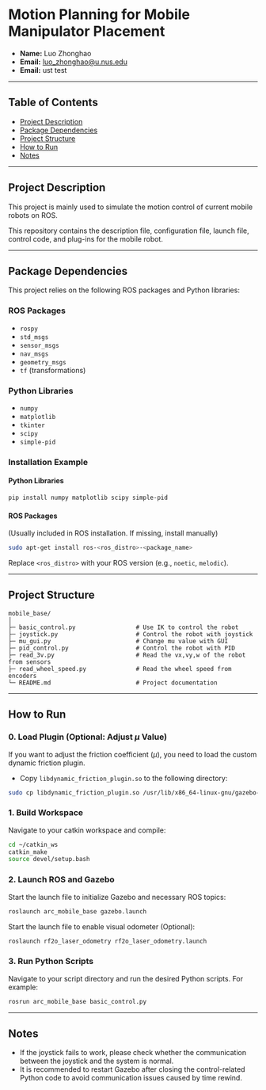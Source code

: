 # Motion Planning for Mobile Manipulator Placement

- **Name:** Luo Zhonghao
- **Email:** luo_zhonghao@u.nus.edu
- **Email:** ust test
---

## Table of Contents

- [Project Description](#project-description)
- [Package Dependencies](#package-dependencies)
- [Project Structure](#project-structure)
- [How to Run](#how-to-run)
- [Notes](#notes)

---

## Project Description

This project is mainly used to simulate the motion control of current mobile robots on ROS.

This repository contains the description file, configuration file, launch file, control code, and plug-ins for the
mobile robot.

---

## Package Dependencies

This project relies on the following ROS packages and Python libraries:

### ROS Packages

- `rospy`
- `std_msgs`
- `sensor_msgs`
- `nav_msgs`
- `geometry_msgs`
- `tf` (transformations)

### Python Libraries

- `numpy`
- `matplotlib`
- `tkinter`
- `scipy`
- `simple-pid`

### Installation Example

#### Python Libraries

```bash
pip install numpy matplotlib scipy simple-pid
```

#### ROS Packages

(Usually included in ROS installation. If missing, install manually)

```bash
sudo apt-get install ros-<ros_distro>-<package_name>
```

Replace `<ros_distro>` with your ROS version (e.g., `noetic`, `melodic`).

---

## Project Structure

```
mobile_base/
│
├─ basic_control.py                 # Use IK to control the robot
├─ joystick.py                      # Control the robot with joystick
├─ mu_gui.py                        # Change mu value with GUI
├─ pid_control.py                   # Control the robot with PID
├─ read_3v.py                       # Read the vx,vy,w of the robot from sensors
├─ read_wheel_speed.py              # Read the wheel speed from encoders
└─ README.md                        # Project documentation
```

---

## How to Run

### 0. Load Plugin (Optional: Adjust $\mu$ Value)

If you want to adjust the friction coefficient ($\mu$), you need to load the custom dynamic friction plugin.

- Copy `libdynamic_friction_plugin.so` to the following directory:

```bash
sudo cp libdynamic_friction_plugin.so /usr/lib/x86_64-linux-gnu/gazebo-11/plugins/
```

### 1. Build Workspace

Navigate to your catkin workspace and compile:

```bash
cd ~/catkin_ws
catkin_make
source devel/setup.bash
```

### 2. Launch ROS and Gazebo

Start the launch file to initialize Gazebo and necessary ROS topics:

```bash
roslaunch arc_mobile_base gazebo.launch
```

Start the launch file to enable visual odometer (Optional):

```bash
roslaunch rf2o_laser_odometry rf2o_laser_odometry.launch 
```

### 3. Run Python Scripts

Navigate to your script directory and run the desired Python scripts. For example:

```bash
rosrun arc_mobile_base basic_control.py
```

---

## Notes

- If the joystick fails to work, please check whether the communication between the joystick and the system is normal.
- It is recommended to restart Gazebo after closing the control-related Python code to avoid communication issues caused
  by time rewind.
